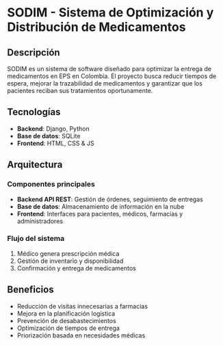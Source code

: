 # SODIM - Sistema de Optimización y Distribución de Medicamentos

## Descripción
SODIM es un sistema de software diseñado para optimizar la entrega de medicamentos en EPS en Colombia. El proyecto busca reducir tiempos de espera, mejorar la trazabilidad de medicamentos y garantizar que los pacientes reciban sus tratamientos oportunamente.

## Tecnologías
- **Backend**: Django, Python
- **Base de datos**: SQLite
- **Frontend**: HTML, CSS & JS

## Arquitectura

### Componentes principales
- **Backend API REST**: Gestión de órdenes, seguimiento de entregas
- **Base de datos**: Almacenamiento de información en la nube
- **Frontend**: Interfaces para pacientes, médicos, farmacias y administradores

### Flujo del sistema
1. Médico genera prescripción médica
2. Gestión de inventario y disponibilidad
3. Confirmación y entrega de medicamentos

## Beneficios

- Reducción de visitas innecesarias a farmacias
- Mejora en la planificación logística
- Prevención de desabastecimientos
- Optimización de tiempos de entrega
- Priorización basada en necesidades médicas
